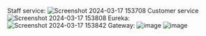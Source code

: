 Staff service:
![Screenshot 2024-03-17 153708](https://github.com/baybeboy12/200093921_DieuPhanQuangDung_KTVTKPM_ThucHanh_Week06/assets/98161714/ca0694e0-5afe-4d0e-9fe2-20947ab311a3)
Customer service
![Screenshot 2024-03-17 153808](https://github.com/baybeboy12/200093921_DieuPhanQuangDung_KTVTKPM_ThucHanh_Week06/assets/98161714/4b9af32f-5976-4d8a-ad2a-f5c14544aab1)
Eureka:
![Screenshot 2024-03-17 153842](https://github.com/baybeboy12/200093921_DieuPhanQuangDung_KTVTKPM_ThucHanh_Week06/assets/98161714/c97dfec1-cd65-4caa-96f2-bd8d6094cefc)
Gateway:
![image](https://github.com/baybeboy12/200093921_DieuPhanQuangDung_KTVTKPM_ThucHanh_Week06/assets/98161714/1f22b614-0ea6-43f1-8b85-f38ac9247ace)
![image](https://github.com/baybeboy12/200093921_DieuPhanQuangDung_KTVTKPM_ThucHanh_Week06/assets/98161714/b9d570de-9ade-4605-bf9a-761290d522e8)
